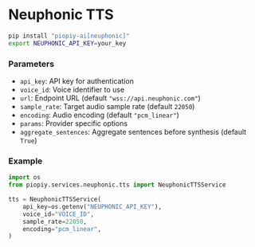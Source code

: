 # Neuphonic TTS

```bash
pip install "piopiy-ai[neuphonic]"
export NEUPHONIC_API_KEY=your_key
```

### Parameters

- `api_key`: API key for authentication
- `voice_id`: Voice identifier to use
- `url`: Endpoint URL (default `"wss://api.neuphonic.com"`)
- `sample_rate`: Target audio sample rate (default `22050`)
- `encoding`: Audio encoding (default `"pcm_linear"`)
- `params`: Provider specific options
- `aggregate_sentences`: Aggregate sentences before synthesis (default `True`)

### Example

```python
import os
from piopiy.services.neuphonic.tts import NeuphonicTTSService

tts = NeuphonicTTSService(
    api_key=os.getenv("NEUPHONIC_API_KEY"),
    voice_id="VOICE_ID",
    sample_rate=22050,
    encoding="pcm_linear",
)
```

